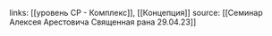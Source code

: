 

links: [[уровень СР - Комплекс]], [[Концепция]]
source: [[Семинар Алексея Арестовича Священная рана 29.04.23]]